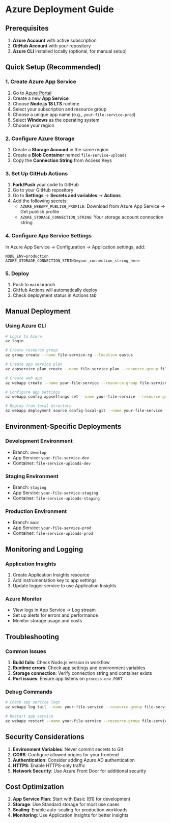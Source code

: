 # Azure Deployment Guide

## Prerequisites

1. **Azure Account** with active subscription
2. **GitHub Account** with your repository
3. **Azure CLI** installed locally (optional, for manual setup)

## Quick Setup (Recommended)

### 1. Create Azure App Service

1. Go to [Azure Portal](https://portal.azure.com)
2. Create a new **App Service**
3. Choose **Node.js 18 LTS** runtime
4. Select your subscription and resource group
5. Choose a unique app name (e.g., `your-file-service-prod`)
6. Select **Windows** as the operating system
7. Choose your region

### 2. Configure Azure Storage

1. Create a **Storage Account** in the same region
2. Create a **Blob Container** named `file-service-uploads`
3. Copy the **Connection String** from Access Keys

### 3. Set Up GitHub Actions

1. **Fork/Push** your code to GitHub
2. Go to your GitHub repository
3. Go to **Settings** → **Secrets and variables** → **Actions**
4. Add the following secrets:
   - `AZURE_WEBAPP_PUBLISH_PROFILE`: Download from Azure App Service → Get publish profile
   - `AZURE_STORAGE_CONNECTION_STRING`: Your storage account connection string

### 4. Configure App Service Settings

In Azure App Service → Configuration → Application settings, add:

```
NODE_ENV=production
AZURE_STORAGE_CONNECTION_STRING=your_connection_string_here
```

### 5. Deploy

1. Push to `main` branch
2. GitHub Actions will automatically deploy
3. Check deployment status in Actions tab

## Manual Deployment

### Using Azure CLI

```bash
# Login to Azure
az login

# Create resource group
az group create --name file-service-rg --location eastus

# Create app service plan
az appservice plan create --name file-service-plan --resource-group file-service-rg --sku B1

# Create web app
az webapp create --name your-file-service --resource-group file-service-rg --plan file-service-plan --runtime "NODE|18-lts"

# Configure app settings
az webapp config appsettings set --name your-file-service --resource-group file-service-rg --settings NODE_ENV=production

# Deploy from local directory
az webapp deployment source config-local-git --name your-file-service --resource-group file-service-rg
```

## Environment-Specific Deployments

### Development Environment

- Branch: `develop`
- App Service: `your-file-service-dev`
- Container: `file-service-uploads-dev`

### Staging Environment

- Branch: `staging`
- App Service: `your-file-service-staging`
- Container: `file-service-uploads-staging`

### Production Environment

- Branch: `main`
- App Service: `your-file-service-prod`
- Container: `file-service-uploads-prod`

## Monitoring and Logging

### Application Insights

1. Create Application Insights resource
2. Add instrumentation key to app settings
3. Update logger service to use Application Insights

### Azure Monitor

- View logs in App Service → Log stream
- Set up alerts for errors and performance
- Monitor storage usage and costs

## Troubleshooting

### Common Issues

1. **Build fails**: Check Node.js version in workflow
2. **Runtime errors**: Check app settings and environment variables
3. **Storage connection**: Verify connection string and container exists
4. **Port issues**: Ensure app listens on `process.env.PORT`

### Debug Commands

```bash
# Check app service logs
az webapp log tail --name your-file-service --resource-group file-service-rg

# Restart app service
az webapp restart --name your-file-service --resource-group file-service-rg
```

## Security Considerations

1. **Environment Variables**: Never commit secrets to Git
2. **CORS**: Configure allowed origins for your frontend
3. **Authentication**: Consider adding Azure AD authentication
4. **HTTPS**: Enable HTTPS-only traffic
5. **Network Security**: Use Azure Front Door for additional security

## Cost Optimization

1. **App Service Plan**: Start with Basic (B1) for development
2. **Storage**: Use Standard storage for most use cases
3. **Scaling**: Enable auto-scaling for production workloads
4. **Monitoring**: Use Application Insights for better insights
